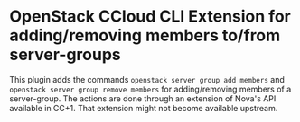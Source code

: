 # OpenStack CCloud CLI Extension for adding/removing members to/from server-groups

This plugin adds the commands ``openstack server group add members`` and
``openstack server group remove members`` for adding/removing members of a
server-group. The actions are done through an extension of Nova's API available
in CC+1. That extension might not become available upstream.

